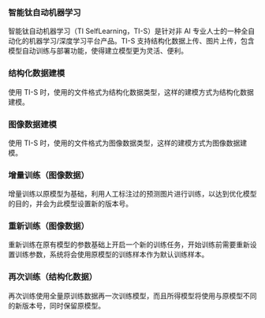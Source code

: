 ### 智能钛自动机器学习
智能钛自动机器学习（TI SelfLearning，TI-S）是针对非 AI 专业人士的一种全自动化的机器学习/深度学习平台产品。TI-S 支持结构化数据上传、图片上传，包含模型自动训练与部署功能，使得建立模型更为灵活、便利。

### 结构化数据建模
使用 TI-S 时，使用的文件格式为结构化数据类型，这样的建模方式为结构化数据建模。

### 图像数据建模
使用 TI-S 时，使用的文件格式为图像数据类型，这样的建模方式为图像数据建模。

### 增量训练（图像数据）
增量训练以原模型为基础，利用人工标注过的预测图片进行训练，以达到优化模型的目的，并会为此模型设置新的版本号。


### 重新训练（图像数据）
重新训练在原有模型的参数基础上开启一个新的训练任务，开始训练前需要重新设置训练参数，系统将会使用原模型的训练样本作为默认训练样本。

### 再次训练（结构化数据）
再次训练使用全量原训练数据再一次训练模型，而且所得模型将使用与原模型不同的新版本号，同时保留原模型。


